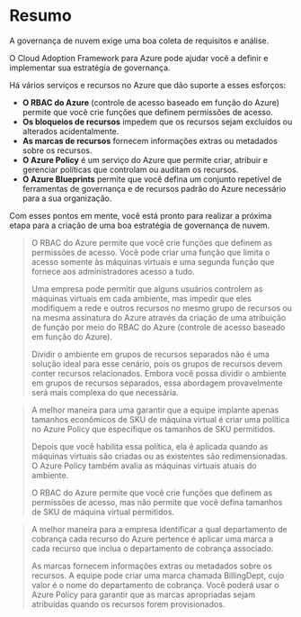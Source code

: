 # Resumo

A governança de nuvem exige uma boa coleta de requisitos e análise.

O Cloud Adoption Framework para Azure pode ajudar você a definir e implementar sua estratégia de governança.

Há vários serviços e recursos no Azure que dão suporte a esses esforços:

- **O RBAC do Azure** (controle de acesso baseado em função do Azure) permite que você crie funções que definem permissões de acesso.
- **Os bloqueios de recursos** impedem que os recursos sejam excluídos ou alterados acidentalmente.
- **As marcas de recursos** fornecem informações extras ou metadados sobre os recursos.
- **O Azure Policy** é um serviço do Azure que permite criar, atribuir e gerenciar políticas que controlam ou auditam os recursos.
- **O Azure Blueprints** permite que você defina um conjunto repetível de ferramentas de governança e de recursos padrão do Azure necessário para a sua organização.

Com esses pontos em mente, você está pronto para realizar a próxima etapa para a criação de uma boa estratégia de governança de nuvem.

> O RBAC do Azure permite que você crie funções que definem as permissões de acesso. Você pode criar uma função que limita o acesso somente às máquinas virtuais e uma segunda função que fornece aos administradores acesso a tudo.
>
> Uma empresa pode permitir que alguns usuários controlem as máquinas virtuais em cada ambiente, mas impedir que eles modifiquem a rede e outros recursos no mesmo grupo de recursos ou na mesma assinatura do Azure através da criação de uma atribuição de função por meio do RBAC do Azure (controle de acesso baseado em função do Azure).
>
> Dividir o ambiente em grupos de recursos separados não é uma solução ideal para esse cenário, pois os grupos de recursos devem conter recursos relacionados. Embora você possa dividir o ambiente em grupos de recursos separados, essa abordagem provavelmente será mais complexa do que necessária.

> A melhor maneira para uma garantir que a equipe implante apenas tamanhos econômicos de SKU de máquina virtual é criar uma política no Azure Policy que especifique os tamanhos de SKU permitidos.
>
> Depois que você habilita essa política, ela é aplicada quando as máquinas virtuais são criadas ou as existentes são redimensionadas. O Azure Policy também avalia as máquinas virtuais atuais do ambiente.
>
> O RBAC do Azure permite que você crie funções que definem as permissões de acesso, mas não permite que você defina tamanhos de SKU de máquina virtual permitidos.

> A melhor maneira para a empresa identificar a qual departamento de cobrança cada recurso do Azure pertence é aplicar uma marca a cada recurso que inclua o departamento de cobrança associado.
>
> As marcas fornecem informações extras ou metadados sobre os recursos. A equipe pode criar uma marca chamada BillingDept, cujo valor é o nome do departamento de cobrança. Você poderá usar o Azure Policy para garantir que as marcas apropriadas sejam atribuídas quando os recursos forem provisionados.
